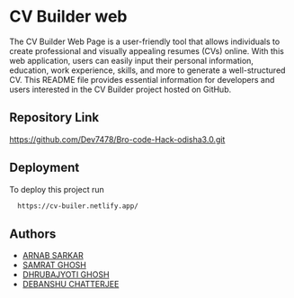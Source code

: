 
# CV Builder web

The CV Builder Web Page is a user-friendly tool that allows individuals to create professional and visually appealing resumes (CVs) online. With this web application, users can easily input their personal information, education, work experience, skills, and more to generate a well-structured CV. This README file provides essential information for developers and users interested in the CV Builder project hosted on GitHub.


## Repository Link


https://github.com/Dev7478/Bro-code-Hack-odisha3.0.git


## Deployment

To deploy this project run

```bash
  https://cv-builer.netlify.app/
```


## Authors

- [ARNAB SARKAR](https://github.com/arnab236)
- [SAMRAT GHOSH](https://github.com/Samratghosh2004)
- [DHRUBAJYOTI GHOSH](https://github.com/Dhruba274)
- [DEBANSHU CHATTERJEE](https://github.com/Dev7478)

